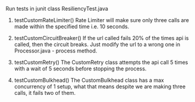 Run tests in junit class ResiliencyTest.java

1. testCustomRateLimiter()
Rate Limiter will make sure only three calls are made 
   within the specified time i.e. 10 seconds.
   
2. testCustomCircuitBreaker()
If the url called fails 20% of the times api is called, then the circuit breaks.
   Just modify the url to a wrong one in Processor.java - process method.
   
3. testCustomRetry()
The CustomRetry class attempts the api call 5 times with a wait of 
   5 seconds before stopping the process.
   
4. testCustomBulkhead()
The CustomBulkhead class has a max concurrency of 1 setup, what that means
   despite we are making three calls, it fails two of them.